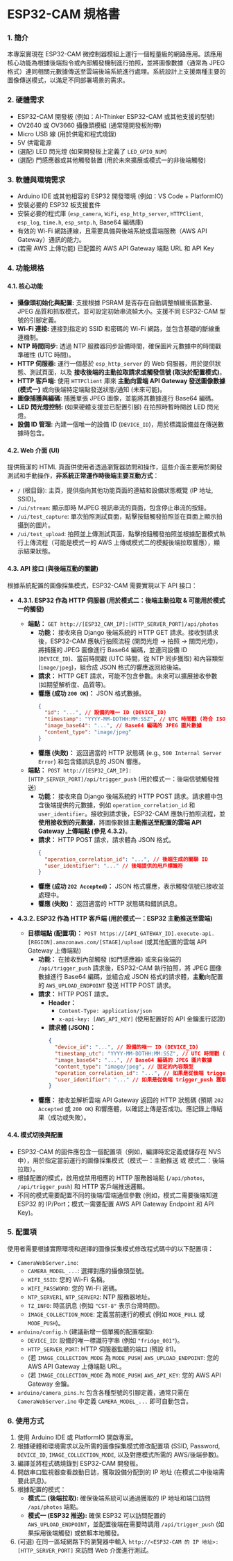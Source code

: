 # ESP32-CAM 規格書

### 1. 簡介

本專案實現在 ESP32-CAM 微控制器模組上運行一個輕量級的網路應用。該應用核心功能為根據後端指令或內部觸發機制進行拍照，並將圖像數據（通常為 JPEG 格式）連同相關元數據傳送至雲端後端系統進行處理。系統設計上支援兩種主要的圖像傳送模式，以滿足不同部署場景的需求。

### 2. 硬體需求

*   ESP32-CAM 開發板 (例如：AI-Thinker ESP32-CAM 或其他支援的型號)
*   OV2640 或 OV3660 攝像頭模組 (通常隨開發板附帶)
*   Micro USB 線 (用於供電和程式燒錄)
*   5V 供電電源
*   (選配) LED 閃光燈 (如果開發板上定義了 `LED_GPIO_NUM`)
*   (選配) 門感應器或其他觸發裝置 (用於未來擴展或模式一的非後端觸發)

### 3. 軟體與環境需求

*   Arduino IDE 或其他相容的 ESP32 開發環境 (例如：VS Code + PlatformIO)
*   安裝必要的 ESP32 板支援套件
*   安裝必要的程式庫 (`esp_camera`, `WiFi`, `esp_http_server`, `HTTPClient`, `esp_log`, `time.h`, `esp_sntp.h`, Base64 編碼庫)
*   有效的 Wi-Fi 網路連線，且需要具備與後端系統或雲端服務（AWS API Gateway）通訊的能力。
*   (若需 AWS 上傳功能) 已配置的 AWS API Gateway 端點 URL 和 API Key

### 4. 功能規格

#### 4.1. 核心功能

*   **攝像頭初始化與配置:** 支援根據 PSRAM 是否存在自動調整幀緩衝區數量、JPEG 品質和抓取模式，並可設定初始串流幀大小。支援不同 ESP32-CAM 型號的引腳定義。
*   **Wi-Fi 連接:** 連接到指定的 SSID 和密碼的 Wi-Fi 網路，並包含基礎的斷線重連機制。
*   **NTP 時間同步:** 透過 NTP 服務器同步設備時間，確保圖片元數據中的時間戳準確性 (UTC 時間)。
*   **HTTP 伺服器:** 運行一個基於 `esp_http_server` 的 Web 伺服器，用於提供狀態、測試頁面，以及 **接收後端的主動拉取請求或觸發信號 (取決於配置模式)**。
*   **HTTP 客戶端:** 使用 `HTTPClient` 庫來 **主動向雲端 API Gateway 發送圖像數據 (模式一)** 或向後端特定端點發送狀態/通知 (未來可能)。
*   **圖像捕獲與編碼:** 捕獲單張 JPEG 圖像，並能將其數據進行 Base64 編碼。
*   **LED 閃光燈控制:** (如果硬體支援並已配置引腳) 在拍照時暫時開啟 LED 閃光燈。
*   **設備 ID 管理:** 內建一個唯一的設備 ID (`DEVICE_ID`)，用於標識設備並在傳送數據時包含。

#### 4.2. Web 介面 (UI)

提供簡潔的 HTML 頁面供使用者透過瀏覽器訪問和操作，這些介面主要用於開發測試和手動操作，**非系統正常運作時後端主要互動方式**：

*   `/` (根目錄): 主頁，提供指向其他功能頁面的連結和設備狀態概覽 (IP 地址, SSID)。
*   `/ui/stream`: 顯示即時 MJPEG 視訊串流的頁面，包含停止串流的按鈕。
*   `/ui/test_capture`: 單次拍照測試頁面，點擊按鈕觸發拍照並在頁面上顯示拍攝到的圖片。
*   `/ui/test_upload`: 拍照並上傳測試頁面，點擊按鈕觸發拍照並根據配置模式執行上傳流程（可能是模式一的 AWS 上傳或模式二的模擬後端拉取響應），顯示結果狀態。

#### 4.3. API 接口 (與後端互動的關鍵)

根據系統配置的圖像採集模式，ESP32-CAM 需要實現以下 API 接口：

*   **4.3.1. ESP32 作為 HTTP 伺服器 (用於模式二：後端主動拉取 & 可能用於模式一的觸發)**
    *   **端點：** `GET http://[ESP32_CAM_IP]:[HTTP_SERVER_PORT]/api/photos`
        *   **功能：** 接收來自 Django 後端系統的 HTTP GET 請求。接收到請求後，ESP32-CAM 應執行拍照流程 (開閃光燈 -> 拍照 -> 關閃光燈)，將捕獲的 JPEG 圖像進行 Base64 編碼，並連同設備 ID (`DEVICE_ID`)、當前時間戳 (UTC 時間，從 NTP 同步獲取) 和內容類型 (`image/jpeg`)，組合成 JSON 格式的響應返回給後端。
        *   **請求：** HTTP GET 請求，可能不包含參數。未來可以擴展接收參數 (如期望解析度、品質等)。
        *   **響應 (成功 `200 OK`)：** JSON 格式數據。
            ```json
            {
              "id": "...", // 設備的唯一 ID (DEVICE_ID)
              "timestamp": "YYYY-MM-DDTHH:MM:SSZ", // UTC 時間戳 (符合 ISO 8601 格式)
              "image_base64": "...", // Base64 編碼的 JPEG 圖片數據
              "content_type": "image/jpeg"
            }
            ```
        *   **響應 (失敗)：** 返回適當的 HTTP 狀態碼 (e.g., `500 Internal Server Error`) 和包含錯誤訊息的 JSON 響應。
    *   **端點：** `POST http://[ESP32_CAM_IP]:[HTTP_SERVER_PORT]/api/trigger_push` (用於模式一：後端信號觸發推送)
        *   **功能：** 接收來自 Django 後端系統的 HTTP POST 請求。請求體中包含後端提供的元數據，例如 `operation_correlation_id` 和 `user_identifier`。接收到請求後，ESP32-CAM 應執行拍照流程，並**使用接收到的元數據**，將圖像數據**主動推送至配置的雲端 API Gateway 上傳端點 (參見 4.3.2)**。
        *   **請求：** HTTP POST 請求，請求體為 JSON 格式。
            ```json
            {
              "operation_correlation_id": "...", // 後端生成的關聯 ID
              "user_identifier": "..." // 後端提供的用戶標識符
            }
            ```
        *   **響應 (成功 `202 Accepted`)：** JSON 格式響應，表示觸發信號已接收並處理中。
        *   **響應 (失敗)：** 返回適當的 HTTP 狀態碼和錯誤訊息。

*   **4.3.2. ESP32 作為 HTTP 客戶端 (用於模式一：ESP32 主動推送至雲端)**
    *   **目標端點 (配置項)：** `POST https://[API_GATEWAY_ID].execute-api.[REGION].amazonaws.com/[STAGE]/upload` (或其他配置的雲端 API Gateway 上傳端點)
        *   **功能：** 在接收到內部觸發 (如門感應器) 或來自後端的 `/api/trigger_push` 請求後，ESP32-CAM 執行拍照，將 JPEG 圖像數據進行 Base64 編碼，並組合成 JSON 格式的請求體，**主動**向配置的 `AWS_UPLOAD_ENDPOINT` 發送 HTTP POST 請求。
        *   **請求：** HTTP POST 請求。
            *   **Header：**
                *   `Content-Type: application/json`
                *   `x-api-key: [AWS_API_KEY]` (使用配置好的 API 金鑰進行認證)
            *   **請求體 (JSON)：**
                ```json
                {
                  "device_id": "...", // 設備的唯一 ID (DEVICE_ID)
                  "timestamp_utc": "YYYY-MM-DDTHH:MM:SSZ", // UTC 時間戳 (符合 ISO 8601 格式)
                  "image_base64": "...", // Base64 編碼的 JPEG 圖片數據
                  "content_type": "image/jpeg", // 固定的內容類型
                  "operation_correlation_id": "...", // 如果是從後端 trigger_push 獲取，則包含
                  "user_identifier": "..." // 如果是從後端 trigger_push 獲取，則包含
                }
                ```
        *   **響應：** 接收並解析雲端 API Gateway 返回的 HTTP 狀態碼 (預期 `202 Accepted` 或 `200 OK`) 和響應體，以確認上傳是否成功。應記錄上傳結果（成功或失敗）。

#### 4.4. 模式切換與配置

*   ESP32-CAM 的固件應包含一個配置項（例如，編譯時宏定義或儲存在 NVS 中），用於指定當前運行的圖像採集模式（模式一：主動推送 或 模式二：後端拉取）。
*   根據配置的模式，啟用或禁用相應的 HTTP 服務器端點 (`/api/photos`, `/api/trigger_push`) 和 HTTP 客戶端推送邏輯。
*   不同的模式需要配置不同的後端/雲端通信參數 (例如，模式二需要後端知道 ESP32 的 IP/Port；模式一需要配置 AWS API Gateway Endpoint 和 API Key)。

### 5. 配置項

使用者需要根據實際環境和選擇的圖像採集模式修改程式碼中的以下配置項：

*   `CameraWebServer.ino`:
    *   `CAMERA_MODEL_...`: 選擇對應的攝像頭型號。
    *   `WIFI_SSID`: 您的 Wi-Fi 名稱。
    *   `WIFI_PASSWORD`: 您的 Wi-Fi 密碼。
    *   `NTP_SERVER1`, `NTP_SERVER2`: NTP 服務器地址。
    *   `TZ_INFO`: 時區訊息 (例如 `"CST-8"` 表示台灣時間)。
    *   `IMAGE_COLLECTION_MODE`: 定義當前運行的模式 (例如 `MODE_PULL` 或 `MODE_PUSH`)。
*   `arduino/config.h` (建議新增一個單獨的配置檔案):
    *   `DEVICE_ID`: 設備的唯一標識符字串 (例如 `"fridge_001"`)。
    *   `HTTP_SERVER_PORT`: HTTP 伺服器監聽的端口 (預設 81)。
    *   (若 `IMAGE_COLLECTION_MODE` 為 `MODE_PUSH`) `AWS_UPLOAD_ENDPOINT`: 您的 AWS API Gateway 上傳端點 URL。
    *   (若 `IMAGE_COLLECTION_MODE` 為 `MODE_PUSH`) `AWS_API_KEY`: 您的 AWS API Gateway 金鑰。
*   `arduino/camera_pins.h`: 包含各種型號的引腳定義，通常只需在 `CameraWebServer.ino` 中定義 `CAMERA_MODEL_...` 即可自動包含。

### 6. 使用方式

1.  使用 Arduino IDE 或 PlatformIO 開啟專案。
2.  根據硬體和環境需求以及所需的圖像採集模式修改配置項 (SSID, Password, `DEVICE_ID`, `IMAGE_COLLECTION_MODE`, 以及對應模式所需的 AWS/後端參數)。
3.  編譯並將程式碼燒錄到 ESP32-CAM 開發板。
4.  開啟串口監視器查看啟動日誌，獲取設備分配到的 IP 地址 (在模式二中後端需要此訊息)。
5.  根據配置的模式：
    *   **模式二 (後端拉取):** 確保後端系統可以通過獲取的 IP 地址和端口訪問 `/api/photos` 端點。
    *   **模式一 (ESP32 推送):** 確保 ESP32 可以訪問配置的 `AWS_UPLOAD_ENDPOINT`，並配置後端在需要時調用 `/api/trigger_push` (如果採用後端觸發) 或依賴本地觸發。
6.  (可選) 在同一區域網路下的瀏覽器中輸入 `http://<ESP32-CAM 的 IP 地址>:[HTTP_SERVER_PORT]` 來訪問 Web 介面進行測試。